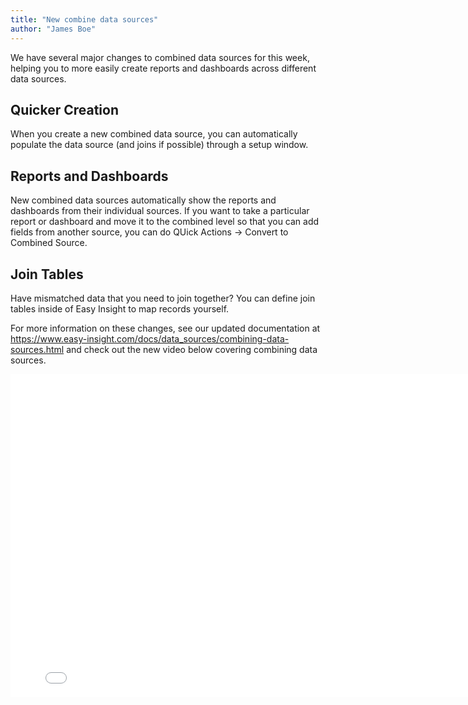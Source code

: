 ```yaml
---
title: "New combine data sources"
author: "James Boe"
---
```


We have several major changes to combined data sources for this week, helping you to more easily create reports and dashboards across different data sources.<!--more-->

<h2>Quicker Creation</h2>

When you create a new combined data source, you can automatically populate the data source (and joins if possible) through a setup window.

<h2>Reports and Dashboards</h2>

New combined data sources automatically show the reports and dashboards from their individual sources. If you want to take a particular report or dashboard and move it to the combined level so that you can add fields from another source, you can do QUick Actions -> Convert to Combined Source. 

<h2>Join Tables</h2>

Have mismatched data that you need to join together? You can define join tables inside of Easy Insight to map records yourself. 

For more information on these changes, see our updated documentation at <a href="https://www.easy-insight.com/docs/data_sources/combining-data-sources.html">https://www.easy-insight.com/docs/data_sources/combining-data-sources.html</a> and check out the new video below covering combining data sources.

<iframe width="800" height="517" src="//www.youtube.com/embed/cmhcik9GRjE?modestbranding=1&rel=0&theme=light"
                                frameborder="0" allowfullscreen sandbox="allow-same-origin allow-scripts allow-presentation"></iframe> 